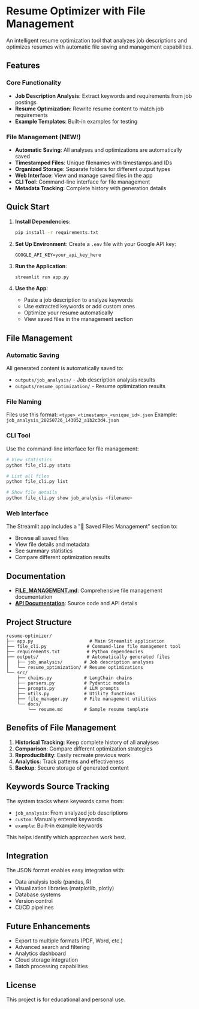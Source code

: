 # Resume Optimizer with File Management

An intelligent resume optimization tool that analyzes job descriptions and optimizes resumes with automatic file saving and management capabilities.

## Features

### Core Functionality
- **Job Description Analysis**: Extract keywords and requirements from job postings
- **Resume Optimization**: Rewrite resume content to match job requirements
- **Example Templates**: Built-in examples for testing

### File Management (NEW!)
- **Automatic Saving**: All analyses and optimizations are automatically saved
- **Timestamped Files**: Unique filenames with timestamps and IDs
- **Organized Storage**: Separate folders for different output types
- **Web Interface**: View and manage saved files in the app
- **CLI Tool**: Command-line interface for file management
- **Metadata Tracking**: Complete history with generation details

## Quick Start

1. **Install Dependencies**:
   ```bash
   pip install -r requirements.txt
   ```

2. **Set Up Environment**:
   Create a `.env` file with your Google API key:
   ```
   GOOGLE_API_KEY=your_api_key_here
   ```

3. **Run the Application**:
   ```bash
   streamlit run app.py
   ```

4. **Use the App**:
   - Paste a job description to analyze keywords
   - Use extracted keywords or add custom ones
   - Optimize your resume automatically
   - View saved files in the management section

## File Management

### Automatic Saving
All generated content is automatically saved to:
- `outputs/job_analysis/` - Job description analysis results
- `outputs/resume_optimization/` - Resume optimization results

### File Naming
Files use this format: `<type>_<timestamp>_<unique_id>.json`
Example: `job_analysis_20250726_143052_a1b2c3d4.json`

### CLI Tool
Use the command-line interface for file management:
```bash
# View statistics
python file_cli.py stats

# List all files
python file_cli.py list

# Show file details
python file_cli.py show job_analysis <filename>
```

### Web Interface
The Streamlit app includes a "📁 Saved Files Management" section to:
- Browse all saved files
- View file details and metadata
- See summary statistics
- Compare different optimization results

## Documentation

- **[FILE_MANAGEMENT.md](FILE_MANAGEMENT.md)**: Comprehensive file management documentation
- **[API Documentation](src/)**: Source code and API details

## Project Structure

```
resume-optimizer/
├── app.py                     # Main Streamlit application
├── file_cli.py               # Command-line file management tool
├── requirements.txt          # Python dependencies
├── outputs/                  # Automatically generated files
│   ├── job_analysis/        # Job description analyses
│   └── resume_optimization/ # Resume optimizations
└── src/
    ├── chains.py            # LangChain chains
    ├── parsers.py           # Pydantic models
    ├── prompts.py           # LLM prompts
    ├── utils.py             # Utility functions
    ├── file_manager.py      # File management utilities
    └── docs/
        └── resume.md        # Sample resume template
```

## Benefits of File Management

1. **Historical Tracking**: Keep complete history of all analyses
2. **Comparison**: Compare different optimization strategies
3. **Reproducibility**: Easily recreate previous work
4. **Analytics**: Track patterns and effectiveness
5. **Backup**: Secure storage of generated content

## Keywords Source Tracking

The system tracks where keywords came from:
- `job_analysis`: From analyzed job descriptions
- `custom`: Manually entered keywords
- `example`: Built-in example keywords

This helps identify which approaches work best.

## Integration

The JSON format enables easy integration with:
- Data analysis tools (pandas, R)
- Visualization libraries (matplotlib, plotly)
- Database systems
- Version control
- CI/CD pipelines

## Future Enhancements

- Export to multiple formats (PDF, Word, etc.)
- Advanced search and filtering
- Analytics dashboard
- Cloud storage integration
- Batch processing capabilities

## License

This project is for educational and personal use.
